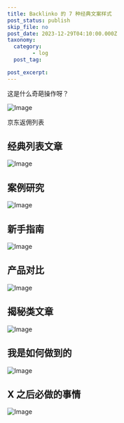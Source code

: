 ```yaml
---
title: Backlinko 的 7 种经典文案样式
post_status: publish
skip_file: no
post_date: 2023-12-29T04:10:00.000Z
taxonomy:
  category:
        - log
  post_tag:

post_excerpt: 
---
```

这是什么奇葩操作呀？

![Image](https://fastly.jsdelivr.net/gh/jarlin8/img@main/imgHD/1619665929903-京东返佣列表.jpg)

京东返佣列表

## 经典列表文章

![Image](https://fastly.jsdelivr.net/gh/jarlin8/img@main/imgHD/1618889378057-classic-list-post.png)

## 案例研究

![Image](https://fastly.jsdelivr.net/gh/jarlin8/img@main/imgHD/1618024285802-case-study.jpg)

## 新手指南

![Image](https://fastly.jsdelivr.net/gh/jarlin8/img@main/imgHD/1618889387278-the-beginners-guide.png)

## 产品对比

![Image](https://fastly.jsdelivr.net/gh/jarlin8/img@main/imgHD/1618889382497-product-showdown.png)

## 揭秘类文章

![Image](https://fastly.jsdelivr.net/gh/jarlin8/img@main/imgHD/1618889396949-the-myth-debunker.png)

## 我是如何做到的

![Image](https://fastly.jsdelivr.net/gh/jarlin8/img@main/imgHD/1618889392384-the-how-they-did-it-post.png)

## X 之后必做的事情

![Image](https://fastly.jsdelivr.net/gh/jarlin8/img@main/imgHD/1618889401339-things-to-do-after-x.png)